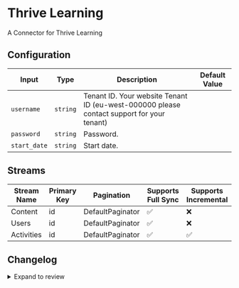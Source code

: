 # Thrive Learning
A Connector for Thrive Learning

## Configuration

| Input | Type | Description | Default Value |
|-------|------|-------------|---------------|
| `username` | `string` | Tenant ID. Your website Tenant ID (eu-west-000000 please contact support for your tenant) |  |
| `password` | `string` | Password.  |  |
| `start_date` | `string` | Start date.  |  |

## Streams
| Stream Name | Primary Key | Pagination | Supports Full Sync | Supports Incremental |
|-------------|-------------|------------|---------------------|----------------------|
| Content | id | DefaultPaginator | ✅ |  ❌  |
| Users | id | DefaultPaginator | ✅ |  ❌  |
| Activities | id | DefaultPaginator | ✅ |  ✅  |

## Changelog

<details>
  <summary>Expand to review</summary>

| Version          | Date              | Pull Request | Subject        |
|------------------|-------------------|--------------|----------------|
| 0.0.5 | 2025-06-28 | [62254](https://github.com/airbytehq/airbyte/pull/62254) | Update dependencies |
| 0.0.4 | 2025-06-21 | [61794](https://github.com/airbytehq/airbyte/pull/61794) | Update dependencies |
| 0.0.3 | 2025-06-14 | [61612](https://github.com/airbytehq/airbyte/pull/61612) | Update dependencies |
| 0.0.2 | 2025-05-25 | [60447](https://github.com/airbytehq/airbyte/pull/60447) | Update dependencies |
| 0.0.1 | 2025-05-16 | | Initial release by [@cjm-s](https://github.com/cjm-s) via Connector Builder |

</details>
